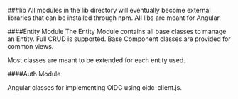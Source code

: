 ###lib
All modules in the lib directory will eventually become 
external libraries that can be installed through npm.
All libs are meant for Angular.

####Entity Module
The Entity Module contains all base classes to manage an Entity.
Full CRUD is supported. Base Component classes are provided for common views.

Most classes are meant to be extended for each entity used.

####Auth Module

Angular classes for implementing OIDC using oidc-client.js.

